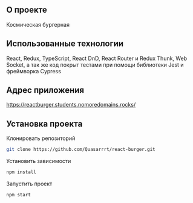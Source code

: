 ## О проекте
Космическая бургерная

## Использованные технологии
React, Redux, TypeScript, React DnD, React Router и Redux Thunk, Web Socket, а так же код покрыт тестами при помощи библиотеки Jest и фреймворка Cypress

## Адрес приложения
https://reactburger.students.nomoredomains.rocks/

## Установка проекта
Клонировать репозиторий
```bash
git clone https://github.com/Quasarrrt/react-burger.git
```
Установить зависимости
```bash
npm install
```
Запустить проект
```bash
npm start
```